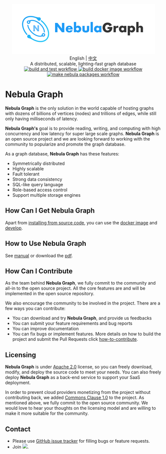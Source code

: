 <p align="center">
  <img src="docs/logo.png"/>
  <br> English | <a href="README-CN.md">中文</a>
  <br>A distributed, scalable, lighting-fast graph database<br>
  <a href="https://github.com/vesoft-inc/nebula/actions?workflow=build">
    <img src="https://github.com/vesoft-inc/nebula/workflows/build/badge.svg" alt="build and test workflow"/>
  </a>
  <a href="https://github.com/vesoft-inc/nebula/actions?workflow=docker">
    <img src="https://github.com/vesoft-inc/nebula/workflows/docker/badge.svg" alt="build docker image workflow"/>
  </a>
  <a href="https://github.com/vesoft-inc/nebula/actions?workflow=package">
    <img src="https://github.com/vesoft-inc/nebula/workflows/package/badge.svg" alt="make nebula packages workflow"/>
  </a>
  <br>
</p>

# Nebula Graph

**Nebula Graph** is the only solution in the world capable of hosting graphs with dozens of billions of vertices (nodes) and trillions of edges, while still only having milliseconds of latency.

**Nebula Graph's** goal is to provide reading, writing, and computing with high concurrency and low latency for super large scale graphs. **Nebula Graph** is an open source project and we are looking forward to working with the community to popularize and promote the graph database.

As a graph database, **Nebula Graph** has these features:

* Symmetrically distributed
* Highly scalable
* Fault tolerant
* Strong data consistency
* SQL-like query language
* Role-based access control
* Support multiple storage engines

## How Can I Get Nebula Graph

Apart from [installing from source code](docs/manual-EN/3.build-develop-and-administration/1.build/1.build-source-code.md), you can use the [docker image](https://hub.docker.com/r/vesoft/nebula-graph) and [develop](https://hub.docker.com/u/vesoft).

## How to Use Nebula Graph

See [manual](docs/README.md) or download the [pdf](https://nebula-graph.oss-cn-hangzhou.aliyuncs.com/doc/manual-en-1204.pdf).

## How Can I Contribute

As the team behind **Nebula Graph**, we fully commit to the community and all-in to the open source project. All the core features are and will be implemented in the open source repository.

We also encourage the community to be involved in the project. There are a few ways you can contribute:

* You can download and try **Nebula Graph**, and provide us feedbacks
* You can submit your feature requirements and bug reports
* You can improve documentation
* You can fix bugs or implement features. More details on how to build the project and submit the Pull Requests click [how-to-contribute](docs/manual-EN/4.contributions/how-to-contribute.md).

## Licensing

**Nebula Graph** is under [Apache 2.0](https://www.apache.org/licenses/LICENSE-2.0) license, so you can freely download, modify, and deploy the source code to meet your needs. You can also freely deploy **Nebula Graph** as a back-end service to support your SaaS deployment.

In order to prevent cloud providers monetizing from the project without contributing back, we added [Commons Clause 1.0](https://commonsclause.com/) to the project. As mentioned above, we fully commit to the open source community. We would love to hear your thoughts on the licensing model and are willing to make it more suitable for the community.

## Contact

* Please use [GitHub issue tracker](https://github.com/vesoft-inc/nebula/issues) for filling bugs or feature requests.
* Join [![](https://img.shields.io/badge/slack-nebula-519dd9.svg)](https://nebulagraph.slack.com/archives/DJQC9P0H5/p1557815158000200).
